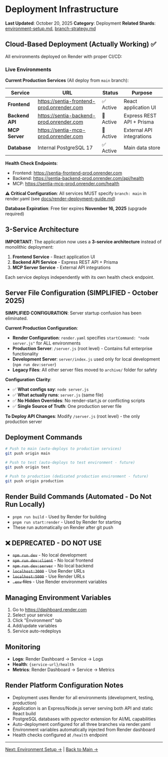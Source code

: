 # Deployment Infrastructure

**Last Updated**: October 20, 2025
**Category**: Deployment
**Related Shards**: [environment-setup.md](./environment-setup.md), [branch-strategy.md](./branch-strategy.md)

## Cloud-Based Deployment (Actually Working) ✅

All environments deployed on Render with proper CI/CD:

### Live Environments

**Current Production Services** (All deploy from `main` branch):

| Service         | URL                                       | Status    | Purpose                   |
| --------------- | ----------------------------------------- | --------- | ------------------------- |
| **Frontend**    | https://sentia-frontend-prod.onrender.com | ✅ Active | React application UI      |
| **Backend API** | https://sentia-backend-prod.onrender.com  | 🔄 Active | Express REST API + Prisma |
| **MCP Server**  | https://sentia-mcp-prod.onrender.com      | 🔄 Active | External API integrations |
| **Database**    | Internal PostgreSQL 17                    | ✅ Active | Main data store           |

**Health Check Endpoints**:
- Frontend: https://sentia-frontend-prod.onrender.com
- Backend: https://sentia-backend-prod.onrender.com/api/health
- MCP: https://sentia-mcp-prod.onrender.com/health

**⚠️ Critical Configuration**: All services MUST specify `branch: main` in render.yaml (see [docs/render-deployment-guide.md](../../docs/render-deployment-guide.md))

**Database Expiration**: Free tier expires **November 16, 2025** (upgrade required)

## 3-Service Architecture

**IMPORTANT**: The application now uses a **3-service architecture** instead of monolithic deployment:

1. **Frontend Service** - React application UI
2. **Backend API Service** - Express REST API + Prisma
3. **MCP Server Service** - External API integrations

Each service deploys independently with its own health check endpoint.

## Server File Configuration (SIMPLIFIED - October 2025)

**SIMPLIFIED CONFIGURATION**: Server startup confusion has been eliminated.

**Current Production Configuration**:
- **Render Configuration**: `render.yaml` specifies `startCommand: "node server.js"` for ALL environments
- **Production Server**: `/server.js` (root level) - Contains full enterprise functionality
- **Development Server**: `server/index.js` used only for local development (`npm run dev:server`)
- **Legacy Files**: All other server files moved to `archive/` folder for safety

**Configuration Clarity**:
- ✅ **What configs say**: `node server.js`
- ✅ **What actually runs**: `server.js` (same file)
- ✅ **No Hidden Overrides**: No render-start.js or conflicting scripts
- ✅ **Single Source of Truth**: One production server file

**To Deploy API Changes**: Modify `/server.js` (root level) - the only production server

## Deployment Commands

```bash
# Push to main (auto-deploys to production services)
git push origin main

# Push to test (auto-deploys to test environment - future)
git push origin test

# Push to production (dedicated production environment - future)
git push origin production
```

## Render Build Commands (Automated - Do Not Run Locally)

- `pnpm run build` - Used by Render for building
- `pnpm run start:render` - Used by Render for starting
- These run automatically on Render after git push

## ❌ DEPRECATED - DO NOT USE

- ~~`npm run dev`~~ - No local development
- ~~`npm run dev:client`~~ - No local frontend
- ~~`npm run dev:server`~~ - No local backend
- ~~`localhost:3000`~~ - Use Render URLs
- ~~`localhost:5000`~~ - Use Render URLs
- ~~`.env` files~~ - Use Render environment variables

## Managing Environment Variables

1. Go to https://dashboard.render.com
2. Select your service
3. Click "Environment" tab
4. Add/update variables
5. Service auto-redeploys

## Monitoring

- **Logs**: Render Dashboard → Service → Logs
- **Health**: `{service-url}/health`
- **Metrics**: Render Dashboard → Service → Metrics

## Render Platform Configuration Notes

- Deployment uses Render for all environments (development, testing, production)
- Application is an Express/Node.js server serving both API and static React build
- PostgreSQL databases with pgvector extension for AI/ML capabilities
- Auto-deployment configured for all three branches via render.yaml
- Environment variables automatically injected from Render dashboard
- Health checks configured at `/health` endpoint

---

[Next: Environment Setup →](./environment-setup.md) | [Back to Main →](../../CLAUDE.md)